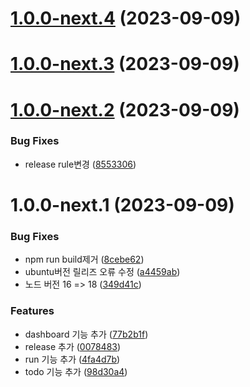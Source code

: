 # [1.0.0-next.4](https://github.com/jl917/_releaseTest/compare/v1.0.0-next.3...v1.0.0-next.4) (2023-09-09)

# [1.0.0-next.3](https://github.com/jl917/_releaseTest/compare/v1.0.0-next.2...v1.0.0-next.3) (2023-09-09)

# [1.0.0-next.2](https://github.com/jl917/_releaseTest/compare/v1.0.0-next.1...v1.0.0-next.2) (2023-09-09)


### Bug Fixes

* release rule변경 ([8553306](https://github.com/jl917/_releaseTest/commit/85533063823362ecd16e5b8018deb709f590c604))

# 1.0.0-next.1 (2023-09-09)


### Bug Fixes

* npm run build제거 ([8cebe62](https://github.com/jl917/_releaseTest/commit/8cebe622f13ebffc93402a48c6631d595144b06d))
* ubuntu버전 릴리즈 오류 수정 ([a4459ab](https://github.com/jl917/_releaseTest/commit/a4459aba20e7cb4def0574e4e4ea4ba2bbf48232))
* 노드 버전 16 => 18 ([349d41c](https://github.com/jl917/_releaseTest/commit/349d41c799e66726f95a8bc5b4cf0f2d8a5bc071))


### Features

* dashboard 기능 추가 ([77b2b1f](https://github.com/jl917/_releaseTest/commit/77b2b1f93be4adc79dd1128104561db885481966))
* release 추가 ([0078483](https://github.com/jl917/_releaseTest/commit/007848385aaafc6d5d3f628f689d739624389ca7))
* run 기능 추가 ([4fa4d7b](https://github.com/jl917/_releaseTest/commit/4fa4d7bb4bfd374aecbf069097a6821cc9375b65))
* todo 기능 추가 ([98d30a4](https://github.com/jl917/_releaseTest/commit/98d30a4e34c7f862693ada2d05b90ce36cf70d5a))
